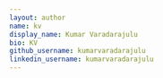 ```yaml
---
layout: author
name: kv
display_name: Kumar Varadarajulu
bio: KV
github_username: kumarvaradarajulu
linkedin_username: kumarvaradarajulu
---
```


